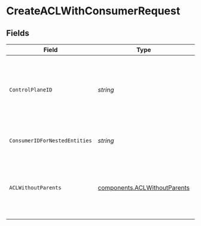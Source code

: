 # CreateACLWithConsumerRequest


## Fields

| Field                                                                              | Type                                                                               | Required                                                                           | Description                                                                        | Example                                                                            |
| ---------------------------------------------------------------------------------- | ---------------------------------------------------------------------------------- | ---------------------------------------------------------------------------------- | ---------------------------------------------------------------------------------- | ---------------------------------------------------------------------------------- |
| `ControlPlaneID`                                                                   | *string*                                                                           | :heavy_check_mark:                                                                 | The UUID of your control plane. This variable is available in the Konnect manager. | 9524ec7d-36d9-465d-a8c5-83a3c9390458                                               |
| `ConsumerIDForNestedEntities`                                                      | *string*                                                                           | :heavy_check_mark:                                                                 | Consumer ID for nested entities                                                    | f28acbfa-c866-4587-b688-0208ac24df21                                               |
| `ACLWithoutParents`                                                                | [components.ACLWithoutParents](../../models/components/aclwithoutparents.md)       | :heavy_check_mark:                                                                 | Description of new ACL for creation                                                | {<br/>"group": "foo",<br/>"id": "b1f34145-0343-41a4-9602-4c69dec2f269"<br/>}       |